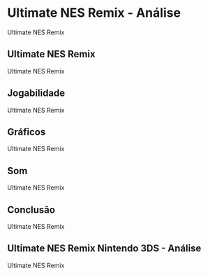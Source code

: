 ---
---

# Ultimate NES Remix - Análise

Ultimate NES Remix

## Ultimate NES Remix

Ultimate NES Remix

## Jogabilidade

Ultimate NES Remix

## Gráficos

Ultimate NES Remix

## Som

Ultimate NES Remix

## Conclusão

Ultimate NES Remix

## Ultimate NES Remix Nintendo 3DS - Análise

Ultimate NES Remix
